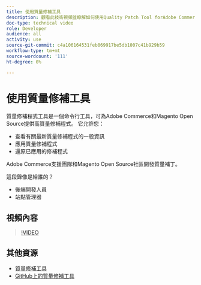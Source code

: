 ```yaml
---
title: 使用質量修補工具
description: 觀看此技術視頻並瞭解如何使用Quality Patch Tool forAdobe Commerce和Magento Open Source。
doc-type: technical video
role: Developer
audience: all
activity: use
source-git-commit: c4a106164531feb069917be5db1007c41b929b59
workflow-type: tm+mt
source-wordcount: '111'
ht-degree: 0%

---
```


# 使用質量修補工具

質量修補程式工具是一個命令行工具，可為Adobe Commerce和Magento Open Source提供高質量修補程式。 它允許您：

- 查看有關最新質量修補程式的一般資訊
- 應用質量修補程式
- 還原已應用的修補程式

Adobe Commerce支援團隊和Magento Open Source社區開發質量補丁。

這段錄像是給誰的？

- 後端開發人員
- 站點管理器

## 視頻內容

>[!VIDEO](https://video.tv.adobe.com/v/344000?quality=12&learn=on)

## 其他資源

- [質量修補工具](https://devdocs.magento.com/quality-patches/tool.html)
- [GitHub上的質量修補工具](https://github.com/magento/quality-patches)
